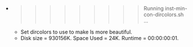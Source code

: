 * >>>>>>>>> Running inst-min-con-dircolors.sh ...
  * Set dircolors to use  to make ls more beautiful.
  * Disk size = 930156K. Space Used = 24K. Runtime = 00:00:00:01.
